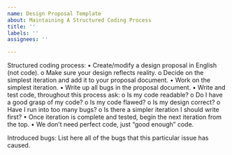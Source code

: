```yaml
---
name: Design Proposal Template
about: Maintaining A Structured Coding Process
title: ''
labels: ''
assignees: ''

---
```


Structured coding process:
    •	Create/modify a design proposal in English (not code).
        o	Make sure your design reflects reality.
        o	Decide on the simplest iteration and add it to your proposal document.
    •	Work on the simplest iteration.
    •	Write up all bugs in the proposal document.
    •	Write and test code, throughout this process ask:
        o	Is my code readable?
        o	Do I have a good grasp of my code?
        o	Is my code flawed?
        o	Is my design correct?
        o	Have I run into too many bugs?
        o	Is there a simpler iteration I should write first?
    •	Once iteration is complete and tested, begin the next iteration from the top.
    •	We don’t need perfect code, just “good enough” code.


Introduced bugs: 
List here all of the bugs that this particular issue has caused.
